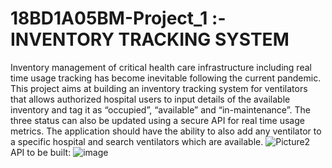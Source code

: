 # 18BD1A05BM-Project_1 :-INVENTORY TRACKING SYSTEM
Inventory management of critical health care infrastructure including real time usage tracking has become inevitable following the current pandemic.
This project aims at building an inventory tracking system for ventilators that allows authorized hospital users to input details of the available inventory and tag it as “occupied”, “available” and “in-maintenance”. The three status can also be updated using a secure API for real time usage metrics. The application should have the ability to also add any ventilator to a specific hospital and search ventilators which are available.
![Picture2](https://user-images.githubusercontent.com/55947622/132516958-11bff1cd-30e0-49b3-a884-94b527f3c371.png)
API to be built: 
![image](https://user-images.githubusercontent.com/55947622/132517520-dc3a3291-6f88-420d-a397-08fd6f10090b.png)
